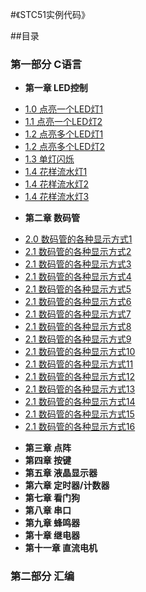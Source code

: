 #《STC51实例代码》

##目录
### 第一部分 C语言
* **第一章 LED控制**
 - [1.0 点亮一个LED灯1](1.0.c)
 - [1.1 点亮一个LED灯2](1.1.c)
 - [1.2 点亮多个LED灯1](1.2.0.c)
 - [1.2 点亮多个LED灯2](1.2.1.c)
 - [1.3 单灯闪烁](1.3.c)
 - [1.4 花样流水灯1](1.4.0.c)
 - [1.4 花样流水灯2](1.4.1.c)
 - [1.4 花样流水灯3](1.4.2.c)
* **第二章 数码管**
 - [2.0 数码管的各种显示方式1](2.0.0.c)
 - [2.1 数码管的各种显示方式2](2.0.1.c)
 - [2.1 数码管的各种显示方式3](2.0.2.c)
 - [2.1 数码管的各种显示方式4](2.0.3.c)
 - [2.1 数码管的各种显示方式5](2.0.4.c)
 - [2.1 数码管的各种显示方式6](2.0.5.c)
 - [2.1 数码管的各种显示方式7](2.0.6.c)
 - [2.1 数码管的各种显示方式8](2.0.7.c)
 - [2.1 数码管的各种显示方式9](2.0.8.c)
 - [2.1 数码管的各种显示方式10](2.0.9.c)
 - [2.1 数码管的各种显示方式11](2.0.10.c)
 - [2.1 数码管的各种显示方式12](2.0.11.c)
 - [2.1 数码管的各种显示方式13](2.0.12.c)
 - [2.1 数码管的各种显示方式14](2.0.13.c)
 - [2.1 数码管的各种显示方式15](2.0.14.c)
 - [2.1 数码管的各种显示方式16](2.0.15.c)
* **第三章 点阵**
* **第四章 按键**
* **第五章 液晶显示器**
* **第六章 定时器/计数器**
* **第七章 看门狗**
* **第八章 串口**
* **第九章 蜂鸣器**
* **第十章 继电器**
* **第十一章 直流电机**

### 第二部分 汇编
